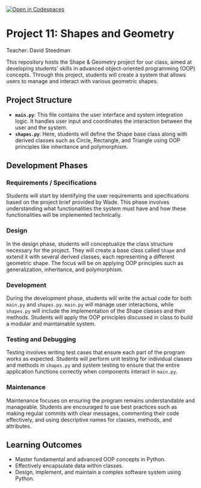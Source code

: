 [![Open in Codespaces](https://classroom.github.com/assets/launch-codespace-7f7980b617ed060a017424585567c406b6ee15c891e84e1186181d67ecf80aa0.svg)](https://classroom.github.com/open-in-codespaces?assignment_repo_id=15137606)
# Project 11: Shapes and Geometry

Teacher: David Steedman

This repository hosts the Shape & Geometry project for our class, aimed at developing students' skills in advanced object-oriented programming (OOP) concepts. Through this project, students will create a system that allows users to manage and interact with various geometric shapes.

## Project Structure
- **`main.py`**: This file contains the user interface and system integration logic. It handles user input and coordinates the interaction between the user and the system.
- **`shapes.py`**: Here, students will define the Shape base class along with derived classes such as Circle, Rectangle, and Triangle using OOP principles like inheritance and polymorphism.

## Development Phases
### Requirements / Specifications
Students will start by identifying the user requirements and specifications based on the project brief provided by Wade. This phase involves understanding what functionalities the system must have and how these functionalities will be implemented technically.

### Design
In the design phase, students will conceptualize the class structure necessary for the project. They will create a base class called `Shape` and extend it with several derived classes, each representing a different geometric shape. The focus will be on applying OOP principles such as generalization, inheritance, and polymorphism.

### Development
During the development phase, students will write the actual code for both `main.py` and `shapes.py`. `main.py` will manage user interactions, while `shapes.py` will include the implementation of the Shape classes and their methods. Students will apply the OOP principles discussed in class to build a modular and maintainable system.

### Testing and Debugging
Testing involves writing test cases that ensure each part of the program works as expected. Students will perform unit testing for individual classes and methods in `shapes.py` and system testing to ensure that the entire application functions correctly when components interact in `main.py`.

### Maintenance
Maintenance focuses on ensuring the program remains understandable and manageable. Students are encouraged to use best practices such as making regular commits with clear messages, commenting their code effectively, and using descriptive names for classes, methods, and attributes.

## Learning Outcomes
- Master fundamental and advanced OOP concepts in Python.
- Effectively encapsulate data within classes.
- Design, implement, and maintain a complex software system using Python.
